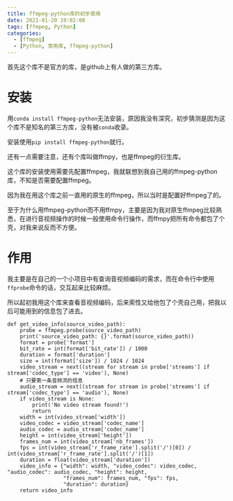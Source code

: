 ```yaml
---
title: ffmpeg-python库的初步使用
date: 2021-01-20 19:02:08
tags: [ffmpeg, Python]
categories: 
  - [ffmpeg]
  - [Python, 常用库, ffmpeg-python]
---
```

首先这个库不是官方的库，是github上有人做的第三方库。

<!-- more -->

# 安装

用`conda install ffmpeg-python`无法安装，原因我没有深究，初步猜测是因为这个库不是知名的第三方库，没有被`conda`收录。

安装使用`pip install ffmpeg-python`就行。

还有一点需要注意，还有个库叫做ffmpy，也是ffmpeg的衍生库。

这个库的安装使用需要先配置ffmpeg，我就联想到我自己用的ffmpeg-python库，不知是否需要配置ffmpeg。

因为我在用这个库之前一直用的原生的ffmpeg，所以当时是配置好ffmpeg了的。

至于为什么用ffmpeg-python而不用ffmpy，主要是因为我对原生ffmpeg比较熟悉，在进行音视频操作的时候一般使用命令行操作，而ffmpy把所有命令都包了个壳，对我来说反而不方便。

# 作用

我主要是在自己的一个小项目中有查询音视频编码的需求，而在命令行中使用`ffprobe`命令的话，交互起来比较麻烦。

所以起初我用这个库来查看音视频编码，后来索性又给他包了个壳自己用，把我以后可能用到的信息包了进去。

```
def get_video_info(source_video_path):
    probe = ffmpeg.probe(source_video_path)
    print('source_video_path: {}'.format(source_video_path))
    format = probe['format']
    bit_rate = int(format['bit_rate']) / 1000
    duration = format['duration']
    size = int(format['size']) / 1024 / 1024
    video_stream = next((stream for stream in probe['streams'] if stream['codec_type'] == 'video'), None)
    # 只要第一条音频流的信息
    audio_stream = next((stream for stream in probe['streams'] if stream['codec_type'] == 'audio'), None)
    if video_stream is None:
        print('No video stream found!')
        return
    width = int(video_stream['width'])
    video_codec = video_stream['codec_name']
    audio_codec = audio_stream['codec_name']
    height = int(video_stream['height'])
    frames_num = int(video_stream['nb_frames'])
    fps = int(video_stream['r_frame_rate'].split('/')[0]) / int(video_stream['r_frame_rate'].split('/')[1])
    duration = float(video_stream['duration'])
    video_info = {"width": width, "video_codec": video_codec, "audio_codec": audio_codec, "height": height,
                  "frames_num": frames_num, "fps": fps,
                  "duration": duration}
    return video_info

```